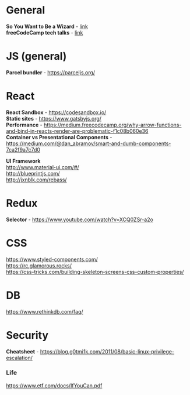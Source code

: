 # General
<b>So You Want to Be a Wizard</b> - [link](https://github.com/njtrettel/Miscellaneous/blob/master/wizard-zine.pdf) <br>
<b>freeCodeCamp tech talks</b> - [link](https://www.youtube.com/channel/UCVk8weS4S2kJfja72fTxh5A) <br>

# JS (general)
<b>Parcel bundler</b> - https://parceljs.org/ <br>

# React
<b>React Sandbox</b> - https://codesandbox.io/ <br>
<b>Static sites</b> - https://www.gatsbyjs.org/ <br>
<b>Performance</b> - 
https://medium.freecodecamp.org/why-arrow-functions-and-bind-in-reacts-render-are-problematic-f1c08b060e36 <br> 
<b>Container vs Presentational Components</b> - https://medium.com/@dan_abramov/smart-and-dumb-components-7ca2f9a7c7d0 <br>

<b>UI Framework</b> <br>
http://www.material-ui.com/#/ <br>
http://blueprintjs.com/ <br>
http://jxnblk.com/rebass/

# Redux
<b>Selector</b> - https://www.youtube.com/watch?v=XCQ0ZSr-a2o

# CSS
https://www.styled-components.com/ <br>
https://rc.glamorous.rocks/ <br>
https://css-tricks.com/building-skeleton-screens-css-custom-properties/ <br>

# DB
https://www.rethinkdb.com/faq/

# Security
<b>Cheatsheet</b> - https://blog.g0tmi1k.com/2011/08/basic-linux-privilege-escalation/

### Life
https://www.etf.com/docs/IfYouCan.pdf
